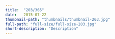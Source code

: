 ```yaml
---
title:  "203/365"
date:   2015-07-22
thumbnail-path: "thumbnails/thumbnail-203.jpg"
full-path: "full-size/full-size-203.jpg"
short-description: "Description"
---
```

